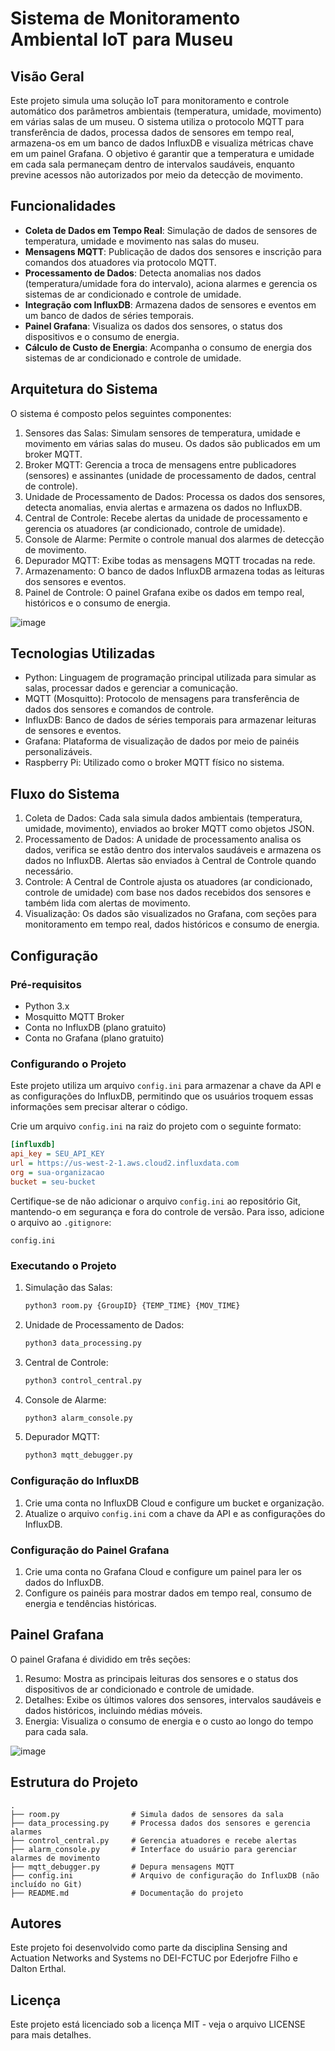 # Sistema de Monitoramento Ambiental IoT para Museu

## Visão Geral

Este projeto simula uma solução IoT para monitoramento e controle automático dos parâmetros ambientais (temperatura, umidade, movimento) em várias salas de um museu. O sistema utiliza o protocolo MQTT para transferência de dados, processa dados de sensores em tempo real, armazena-os em um banco de dados InfluxDB e visualiza métricas chave em um painel Grafana. O objetivo é garantir que a temperatura e umidade em cada sala permaneçam dentro de intervalos saudáveis, enquanto previne acessos não autorizados por meio da detecção de movimento.

## Funcionalidades

- **Coleta de Dados em Tempo Real**: Simulação de dados de sensores de temperatura, umidade e movimento nas salas do museu.
- **Mensagens MQTT**: Publicação de dados dos sensores e inscrição para comandos dos atuadores via protocolo MQTT.
- **Processamento de Dados**: Detecta anomalias nos dados (temperatura/umidade fora do intervalo), aciona alarmes e gerencia os sistemas de ar condicionado e controle de umidade.
- **Integração com InfluxDB**: Armazena dados de sensores e eventos em um banco de dados de séries temporais.
- **Painel Grafana**: Visualiza os dados dos sensores, o status dos dispositivos e o consumo de energia.
- **Cálculo de Custo de Energia**: Acompanha o consumo de energia dos sistemas de ar condicionado e controle de umidade.

## Arquitetura do Sistema

O sistema é composto pelos seguintes componentes:

1. Sensores das Salas: Simulam sensores de temperatura, umidade e movimento em várias salas do museu. Os dados são publicados em um broker MQTT.
2. Broker MQTT: Gerencia a troca de mensagens entre publicadores (sensores) e assinantes (unidade de processamento de dados, central de controle).
3. Unidade de Processamento de Dados: Processa os dados dos sensores, detecta anomalias, envia alertas e armazena os dados no InfluxDB.
4. Central de Controle: Recebe alertas da unidade de processamento e gerencia os atuadores (ar condicionado, controle de umidade).
5. Console de Alarme: Permite o controle manual dos alarmes de detecção de movimento.
6. Depurador MQTT: Exibe todas as mensagens MQTT trocadas na rede.
7. Armazenamento: O banco de dados InfluxDB armazena todas as leituras dos sensores e eventos.
8. Painel de Controle: O painel Grafana exibe os dados em tempo real, históricos e o consumo de energia.

![image](https://github.com/user-attachments/assets/bc1e5a9a-4dc3-4f11-b0ff-d0aa676ec425)

## Tecnologias Utilizadas

- Python: Linguagem de programação principal utilizada para simular as salas, processar dados e gerenciar a comunicação.
- MQTT (Mosquitto): Protocolo de mensagens para transferência de dados dos sensores e comandos de controle.
- InfluxDB: Banco de dados de séries temporais para armazenar leituras de sensores e eventos.
- Grafana: Plataforma de visualização de dados por meio de painéis personalizáveis.
- Raspberry Pi: Utilizado como o broker MQTT físico no sistema.

## Fluxo do Sistema

1. Coleta de Dados: Cada sala simula dados ambientais (temperatura, umidade, movimento), enviados ao broker MQTT como objetos JSON.
2. Processamento de Dados: A unidade de processamento analisa os dados, verifica se estão dentro dos intervalos saudáveis e armazena os dados no InfluxDB. Alertas são enviados à Central de Controle quando necessário.
3. Controle: A Central de Controle ajusta os atuadores (ar condicionado, controle de umidade) com base nos dados recebidos dos sensores e também lida com alertas de movimento.
4. Visualização: Os dados são visualizados no Grafana, com seções para monitoramento em tempo real, dados históricos e consumo de energia.

## Configuração

### Pré-requisitos

- Python 3.x
- Mosquitto MQTT Broker
- Conta no InfluxDB (plano gratuito)
- Conta no Grafana (plano gratuito)

### Configurando o Projeto

Este projeto utiliza um arquivo `config.ini` para armazenar a chave da API e as configurações do InfluxDB, permitindo que os usuários troquem essas informações sem precisar alterar o código.

Crie um arquivo `config.ini` na raiz do projeto com o seguinte formato:

```ini
[influxdb]
api_key = SEU_API_KEY
url = https://us-west-2-1.aws.cloud2.influxdata.com
org = sua-organizacao
bucket = seu-bucket
```

Certifique-se de não adicionar o arquivo `config.ini` ao repositório Git, mantendo-o em segurança e fora do controle de versão. Para isso, adicione o arquivo ao `.gitignore`:

```
config.ini
```

### Executando o Projeto

1. Simulação das Salas:
   ```bash
   python3 room.py {GroupID} {TEMP_TIME} {MOV_TIME}
   ```

2. Unidade de Processamento de Dados:
   ```bash
   python3 data_processing.py
   ```

3. Central de Controle:
   ```bash
   python3 control_central.py
   ```

4. Console de Alarme:
   ```bash
   python3 alarm_console.py
   ```

5. Depurador MQTT:
   ```bash
   python3 mqtt_debugger.py
   ```

### Configuração do InfluxDB

1. Crie uma conta no InfluxDB Cloud e configure um bucket e organização.
2. Atualize o arquivo `config.ini` com a chave da API e as configurações do InfluxDB.

### Configuração do Painel Grafana

1. Crie uma conta no Grafana Cloud e configure um painel para ler os dados do InfluxDB.
2. Configure os painéis para mostrar dados em tempo real, consumo de energia e tendências históricas.

## Painel Grafana

O painel Grafana é dividido em três seções:

1. Resumo: Mostra as principais leituras dos sensores e o status dos dispositivos de ar condicionado e controle de umidade.
2. Detalhes: Exibe os últimos valores dos sensores, intervalos saudáveis e dados históricos, incluindo médias móveis.
3. Energia: Visualiza o consumo de energia e o custo ao longo do tempo para cada sala.

![image](https://github.com/user-attachments/assets/46e67421-9007-4a72-978f-691587e3cab8)


## Estrutura do Projeto

```
.
├── room.py                # Simula dados de sensores da sala
├── data_processing.py     # Processa dados dos sensores e gerencia alarmes
├── control_central.py     # Gerencia atuadores e recebe alertas
├── alarm_console.py       # Interface do usuário para gerenciar alarmes de movimento
├── mqtt_debugger.py       # Depura mensagens MQTT
├── config.ini             # Arquivo de configuração do InfluxDB (não incluído no Git)
├── README.md              # Documentação do projeto
```

## Autores

Este projeto foi desenvolvido como parte da disciplina Sensing and Actuation Networks and Systems no DEI-FCTUC por Ederjofre Filho e Dalton Erthal.

## Licença

Este projeto está licenciado sob a licença MIT - veja o arquivo LICENSE para mais detalhes.
